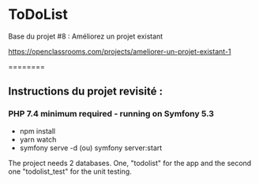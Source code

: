 ToDoList
========

Base du projet #8 : Améliorez un projet existant

https://openclassrooms.com/projects/ameliorer-un-projet-existant-1

========

## Instructions du projet revisité :

### PHP 7.4 minimum required - running on Symfony 5.3
- npm install
- yarn watch
- symfony serve -d (ou) symfony server:start

The project needs 2 databases. One, "todolist" for the app and the second one "todolist_test" for the unit testing.
